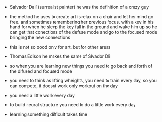 - Salvador Dalí (surrealist painter) he was the definition of a crazy guy

- the method he uses to create art is relax on a chair and let her mind go free, and sometimes remembering her previous focus, with a key in his hand for when he sleep the key fall in the ground and wake him up so he can get that conections of the defuse mode and go to the focused mode bringing the new connections
- this is not so good only for art, but for other areas
- Thomas Edison he makes the same of Slvador Dlí 
- so when you are learning new things you need to go back and forth of the difused and focused mode 
- you need to think as lifting wheights, you need to train every day, so you can compete, it doesnt work only workout on the day
- you need a little work every day
- to build neural structure you need to do a little work every day
- learning something difficult takes time